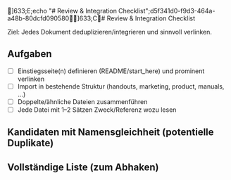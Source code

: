 ]633;E;echo "# Review & Integration Checklist";d5f341d0-f9d3-464a-a48b-80dcfd090580]633;C# Review & Integration Checklist

Ziel: Jedes Dokument deduplizieren/integrieren und sinnvoll verlinken.

## Aufgaben
- [ ] Einstiegsseite(n) definieren (README/start_here) und prominent verlinken
- [ ] Import in bestehende Struktur (handouts, marketing, product, manuals, ...)
- [ ] Doppelte/ähnliche Dateien zusammenführen
- [ ] Jede Datei mit 1–2 Sätzen Zweck/Referenz wozu lesen

## Kandidaten mit Namensgleichheit (potentielle Duplikate)

## Vollständige Liste (zum Abhaken)
